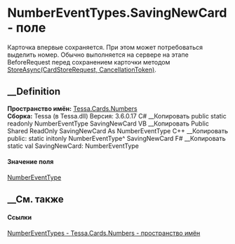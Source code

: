 # NumberEventTypes.SavingNewCard - поле
Карточка впервые сохраняется. При этом может потребоваться выделить номер.
Обычно выполняется на сервере на этапе BeforeRequest перед сохранением
карточки методом [StoreAsync(CardStoreRequest,
CancellationToken)](M_Tessa_Cards_ICardRepository_StoreAsync.htm).
## __Definition
 **Пространство имён:** [Tessa.Cards.Numbers](N_Tessa_Cards_Numbers.htm)  
 **Сборка:** Tessa (в Tessa.dll) Версия: 3.6.0.17
C# __Копировать
     public static readonly NumberEventType SavingNewCard
VB __Копировать
     Public Shared ReadOnly SavingNewCard As NumberEventType
C++ __Копировать
     public:
    static initonly NumberEventType^ SavingNewCard
F# __Копировать
     static val SavingNewCard: NumberEventType
#### Значение поля
[NumberEventType](T_Tessa_Cards_Numbers_NumberEventType.htm)
##  __См. также
#### Ссылки
[NumberEventTypes - ](T_Tessa_Cards_Numbers_NumberEventTypes.htm)
[Tessa.Cards.Numbers - пространство имён](N_Tessa_Cards_Numbers.htm)

